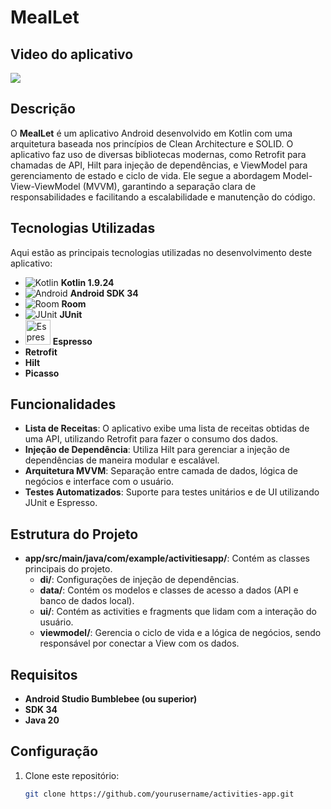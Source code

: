 # MealLet

## Video do aplicativo
![](https://markdown-videos-api.jorgenkh.no/youtube/33DA_x8idlk)

## Descrição

O **MealLet** é um aplicativo Android desenvolvido em Kotlin com uma arquitetura baseada nos princípios de Clean Architecture e SOLID. O aplicativo faz uso de diversas bibliotecas modernas, como Retrofit para chamadas de API, Hilt para injeção de dependências, e ViewModel para gerenciamento de estado e ciclo de vida. Ele segue a abordagem Model-View-ViewModel (MVVM), garantindo a separação clara de responsabilidades e facilitando a escalabilidade e manutenção do código.

## Tecnologias Utilizadas

Aqui estão as principais tecnologias utilizadas no desenvolvimento deste aplicativo:

- ![Kotlin](https://skillicons.dev/icons?i=kotlin) **Kotlin 1.9.24**
- ![Android](https://skillicons.dev/icons?i=androidstudio) **Android SDK 34**
- ![Room](https://skillicons.dev/icons?i=sqlite) **Room**
- ![JUnit](https://skillicons.dev/icons?i=java) **JUnit**
- <img src="https://developer.android.com/images/training/testing/espresso.png" alt="Espresso" width="40"/> **Espresso**
- **Retrofit**
- **Hilt**
- **Picasso**
## Funcionalidades

- **Lista de Receitas**: O aplicativo exibe uma lista de receitas obtidas de uma API, utilizando Retrofit para fazer o consumo dos dados.
- **Injeção de Dependência**: Utiliza Hilt para gerenciar a injeção de dependências de maneira modular e escalável.
- **Arquitetura MVVM**: Separação entre camada de dados, lógica de negócios e interface com o usuário.
- **Testes Automatizados**: Suporte para testes unitários e de UI utilizando JUnit e Espresso.
  
## Estrutura do Projeto

- **app/src/main/java/com/example/activitiesapp/**: Contém as classes principais do projeto.
  - **di/**: Configurações de injeção de dependências.
  - **data/**: Contém os modelos e classes de acesso a dados (API e banco de dados local).
  - **ui/**: Contém as activities e fragments que lidam com a interação do usuário.
  - **viewmodel/**: Gerencia o ciclo de vida e a lógica de negócios, sendo responsável por conectar a View com os dados.
  
## Requisitos

- **Android Studio Bumblebee (ou superior)**
- **SDK 34**
- **Java 20**
  
## Configuração

1. Clone este repositório:
   ```bash
   git clone https://github.com/yourusername/activities-app.git
